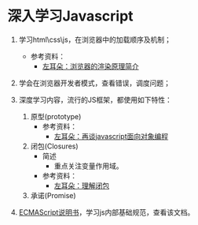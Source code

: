 # 深入学习Javascript

1. 学习html\css\js，在浏览器中的加载顺序及机制；
    * 参考资料：
        * [左耳朵：浏览器的渲染原理简介](https://coolshell.cn/articles/9666.html)
2. 学会在浏览器开发者模式，查看错误，调度问题；

3. 深度学习内容，流行的JS框架，都使用如下特性：
    1. 原型(prototype)
        * 参考资料：
            * [左耳朵：再谈javascript面向对象编程](https://coolshell.cn/articles/6668.html)
    2. 闭包(Closures)
        * 简述
            * 重点关注变量作用域。
        * 参考资料：
            * [左耳朵：理解闭包](https://coolshell.cn/articles/6731.html)
    3. 承诺(Promise)
4. [ECMAScript说明书](http://www.ecma-international.org/ecma-262/8.0/index.html)，学习js内部基础规范，查看该文档。
